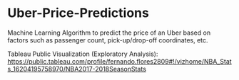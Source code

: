 # Uber-Price-Predictions
Machine Learning Algorithm to predict the price of an Uber based on factors such as passenger count, pick-up/drop-off coordinates, etc.

Tableau Public Visualization (Exploratory Analysis):
https://public.tableau.com/profile/fernando.flores2809#!/vizhome/NBA_Stats_16204195758970/NBA2017-2018SeasonStats
